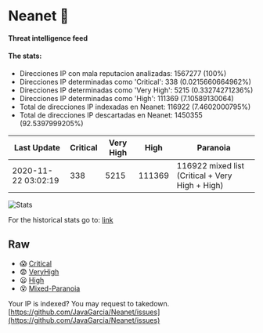 # Neanet :hocho:
#### Threat intelligence feed
#### The stats:

- Direcciones IP con mala reputacion analizadas: 1567277 (100%)
- Direcciones IP determinadas como 'Critical':  338 (0.0215660664962%)
- Direcciones IP determinadas como 'Very High':  5215 (0.33274271236%)
- Direcciones IP determinadas como 'High':  111369 (7.10589130064)
- Total de direcciones IP indexadas en Neanet:  116922 (7.4602000795%)
- Total de direcciones IP descartadas en Neanet:  1450355 (92.5397999205%)

| Last Update | Critical | Very High | High | Paranoia |
| --- | --- | --- | --- | --- |
| 2020-11-22 03:02:19 | 338 | 5215 | 111369 | 116922 mixed list (Critical + Very High + High)|

![Stats](https://docs.google.com/spreadsheets/d/e/2PACX-1vSnaNMIXVabIpDJjufMlzH7poXnshF3mgd8Is1g9ytUEzVsP5my4Trn8f-xkoLLQ38xpL3HtmUexLo6/pubchart?oid=501124687&format=image)

For the historical stats go to: [link](/stats.csv)
## Raw
- :scream: [Critical](https://raw.githubusercontent.com/JavaGarcia/Neanet/master/blacklists/neanet_critical.txt)
- :fearful: [VeryHigh](https://raw.githubusercontent.com/JavaGarcia/Neanet/master/blacklists/neanet_veryHigh.txtt)
- :frowning: [High](https://raw.githubusercontent.com/JavaGarcia/Neanet/master/blacklists/neanet_high.txt)
- :dizzy_face: [Mixed-Paranoia](https://raw.githubusercontent.com/JavaGarcia/Neanet/master/blacklists/neanet_all.txt)


Your IP is indexed? You may request to takedown. [https://github.com/JavaGarcia/Neanet/issues](https://github.com/JavaGarcia/Neanet/issues)













































































































































































































































































































































































































































































































































































































































































































































































































































































































































































































































































































































































































































































































































































































































































































































































































































































































































































































































































































































































































































































































































































































































































































































































































